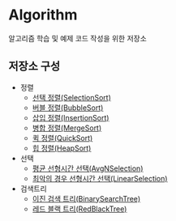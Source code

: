 # Algorithm
알고리즘 학습 및 예제 코드 작성을 위한 저장소

## 저장소 구성
* 정렬
  * [선택 정렬(SelectionSort)](https://github.com/NadanKim/Algorithm/blob/main/%EC%A0%95%EB%A0%AC/SelectionSort.hpp)
  * [버블 정렬(BubbleSort)](https://github.com/NadanKim/Algorithm/blob/main/%EC%A0%95%EB%A0%AC/BubbleSort.hpp)
  * [삽입 정렬(InsertionSort)](https://github.com/NadanKim/Algorithm/blob/main/%EC%A0%95%EB%A0%AC/InsertionSort.hpp)
  * [병합 정렬(MergeSort)](https://github.com/NadanKim/Algorithm/blob/main/%EC%A0%95%EB%A0%AC/MergeSort.hpp)
  * [퀵 정렬(QuickSort)](https://github.com/NadanKim/Algorithm/blob/main/%EC%A0%95%EB%A0%AC/QuickSort.hpp)
  * [힙 정렬(HeapSort)](https://github.com/NadanKim/Algorithm/blob/main/%EC%A0%95%EB%A0%AC/HeapSort.hpp)
* 선택
  * [평균 선형시간 선택(AvgNSelection)](https://github.com/NadanKim/Algorithm/blob/main/%EC%84%A0%ED%83%9D/AvgNSelection.hpp)
  * [최악의 경우 선형시간 선택(LinearSelection)](https://github.com/NadanKim/Algorithm/blob/main/%EC%84%A0%ED%83%9D/LinearSelection.hpp)
* 검색트리
  * [이진 검색 트리(BinarySearchTree)](https://github.com/NadanKim/Algorithm/blob/main/%EA%B2%80%EC%83%89%ED%8A%B8%EB%A6%AC/BinarySearchTree.cpp)
  * [레드 블랙 트리(RedBlackTree)](https://github.com/NadanKim/Algorithm/blob/main/%EA%B2%80%EC%83%89%ED%8A%B8%EB%A6%AC/RedBlackTree.cpp)
